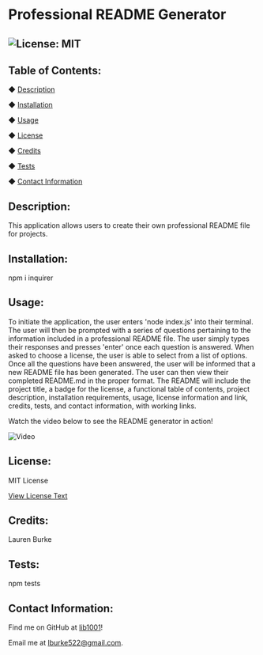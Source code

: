 
# Professional README Generator

## ![License: MIT](https://img.shields.io/badge/License-MIT-yellow.svg)

## Table of Contents:
◆ [Description](#description)

◆ [Installation](#installation)

◆ [Usage](#usage)

◆ [License](#license)

◆ [Credits](#credits)

◆ [Tests](#tests)

◆ [Contact Information](#contact-information)

## Description:

This application allows users to create their own professional README file for projects.

## Installation:

npm i inquirer

## Usage:

To initiate the application, the user enters 'node index.js' into their terminal. The user will then be prompted with a series of questions pertaining to the information included in a professional README file. The user simply types their responses and presses 'enter' once each question is answered. When asked to choose a license, the user is able to select from a list of options. Once all the questions have been answered, the user will be informed that a new README file has been generated. The user can then view their completed README.md in the proper format. The README will include the project title, a badge for the license, a functional table of contents, project description, installation requirements, usage, license information and link, credits, tests, and contact information, with working links.

Watch the video below to see the README generator in action!

![Video](https://youtu.be/Z_ZZShukR1Q)

## License:

MIT License

[View License Text](https://opensource.org/licenses/MIT)


## Credits:

Lauren Burke

## Tests:

npm tests

## Contact Information:

Find me on GitHub at [lib1001](https://github.com/lib1001)!

Email me at [lburke522@gmail.com](mailTo:lburke522@gmail.com).
 
